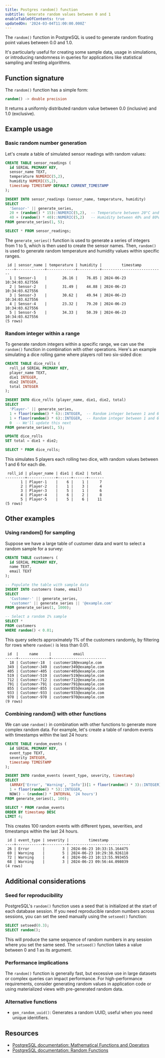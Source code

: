 ```yaml
---
title: Postgres random() function
subtitle: Generate random values between 0 and 1
enableTableOfContents: true
updatedOn: '2024-03-04T11:00:00.000Z'
---
```


The `random()` function in PostgreSQL is used to generate random floating point values between 0.0 and 1.0.

It's particularly useful for creating some sample data, usage in simulations, or introducing randomness in queries for applications like statistical sampling and testing algorithms.

<CTA />

## Function signature

The `random()` function has a simple form:

```sql
random() -> double precision
```

It returns a uniformly distributed random value between 0.0 (inclusive) and 1.0 (exclusive).

## Example usage

### Basic random number generation

Let's create a table of simulated sensor readings with random values:

```sql
CREATE TABLE sensor_readings (
  id SERIAL PRIMARY KEY,
  sensor_name TEXT,
  temperature NUMERIC(5,2),
  humidity NUMERIC(5,2),
  timestamp TIMESTAMP DEFAULT CURRENT_TIMESTAMP
);

INSERT INTO sensor_readings (sensor_name, temperature, humidity)
SELECT
  'Sensor-' || generate_series,
  20 + (random() * 15)::NUMERIC(5,2),  -- Temperature between 20°C and 35°C
  40 + (random() * 40)::NUMERIC(5,2)   -- Humidity between 40% and 80%
FROM generate_series(1, 5);

SELECT * FROM sensor_readings;
```

The `generate_series()` function is used to generate a series of integers from 1 to 5, which is then used to create the sensor names. Then, `random()` is used to generate random temperature and humidity values within specific ranges.

```text
 id | sensor_name | temperature | humidity |         timestamp
----+-------------+-------------+----------+----------------------------
  1 | Sensor-1    |       26.16 |    76.85 | 2024-06-23 10:34:03.627556
  2 | Sensor-2    |       31.49 |    44.88 | 2024-06-23 10:34:03.627556
  3 | Sensor-3    |       30.62 |    49.94 | 2024-06-23 10:34:03.627556
  4 | Sensor-4    |       23.32 |    79.20 | 2024-06-23 10:34:03.627556
  5 | Sensor-5    |       34.33 |    50.39 | 2024-06-23 10:34:03.627556
(5 rows)
```

### Random integer within a range

To generate random integers within a specific range, we can use the `random()` function in combination with other operations. Here's an example simulating a dice rolling game where players roll two six-sided dice:

```sql
CREATE TABLE dice_rolls (
  roll_id SERIAL PRIMARY KEY,
  player_name TEXT,
  die1 INTEGER,
  die2 INTEGER,
  total INTEGER
);

INSERT INTO dice_rolls (player_name, die1, die2, total)
SELECT
  'Player-' || generate_series,
  1 + floor(random() * 6)::INTEGER,  -- Random integer between 1 and 6
  1 + floor(random() * 6)::INTEGER,  -- Random integer between 1 and 6
  0  -- We'll update this next
FROM generate_series(1, 5);

UPDATE dice_rolls
SET total = die1 + die2;

SELECT * FROM dice_rolls;
```

This simulates 5 players each rolling two dice, with random values between 1 and 6 for each die.

```text
 roll_id | player_name | die1 | die2 | total
---------+-------------+------+------+-------
       1 | Player-1    |    6 |    1 |     7
       2 | Player-2    |    1 |    3 |     4
       3 | Player-3    |    5 |    1 |     6
       4 | Player-4    |    6 |    2 |     8
       5 | Player-5    |    5 |    6 |    11
(5 rows)
```

## Other examples

### Using random() for sampling

Suppose we have a large table of customer data and want to select a random sample for a survey:

```sql
CREATE TABLE customers (
  id SERIAL PRIMARY KEY,
  name TEXT,
  email TEXT
);

-- Populate the table with sample data
INSERT INTO customers (name, email)
SELECT
  'Customer-' || generate_series,
  'customer' || generate_series || '@example.com'
FROM generate_series(1, 1000);

-- Select a random 1% sample
SELECT *
FROM customers
WHERE random() < 0.01;
```

This query selects approximately 1% of the customers randomly, by filtering for rows where `random()` is less than 0.01.

```text
 id  |     name     |          email
-----+--------------+-------------------------
  18 | Customer-18  | customer18@example.com
 349 | Customer-349 | customer349@example.com
 405 | Customer-405 | customer405@example.com
 519 | Customer-519 | customer519@example.com
 712 | Customer-712 | customer712@example.com
 791 | Customer-791 | customer791@example.com
 855 | Customer-855 | customer855@example.com
 933 | Customer-933 | customer933@example.com
 970 | Customer-970 | customer970@example.com
(9 rows)
```

### Combining random() with other functions

We can use `random()` in combination with other functions to generate more complex random data. For example, let's create a table of random events with timestamps within the last 24 hours:

```sql
CREATE TABLE random_events (
  id SERIAL PRIMARY KEY,
  event_type TEXT,
  severity INTEGER,
  timestamp TIMESTAMP
);

INSERT INTO random_events (event_type, severity, timestamp)
SELECT
  (ARRAY['Error', 'Warning', 'Info'])[1 + floor(random() * 3)::INTEGER],
  1 + floor(random() * 5)::INTEGER,
  NOW() - (random() * INTERVAL '24 hours')
FROM generate_series(1, 100);

SELECT * FROM random_events
ORDER BY timestamp DESC
LIMIT 4;
```

This creates 100 random events with different types, severities, and timestamps within the last 24 hours.

```text
 id | event_type | severity |         timestamp
----+------------+----------+----------------------------
 26 | Error      |        3 | 2024-06-23 10:33:15.164475
 69 | Warning    |        5 | 2024-06-23 10:29:38.926118
 72 | Warning    |        4 | 2024-06-23 10:13:55.993455
 68 | Warning    |        3 | 2024-06-23 09:56:44.098039
(4 rows)
```

## Additional considerations

### Seed for reproducibility

PostgreSQL's `random()` function uses a seed that is initialized at the start of each database session. If you need reproducible random numbers across sessions, you can set the seed manually using the `setseed()` function:

```sql
SELECT setseed(0.3);
SELECT random();
```

This will produce the same sequence of random numbers in any session where you set the same seed. The `setseed()` function takes a value between 0 and 1 as its argument.

### Performance implications

The `random()` function is generally fast, but excessive use in large datasets or complex queries can impact performance. For high-performance requirements, consider generating random values in application code or using materialized views with pre-generated random data.

### Alternative functions

- `gen_random_uuid()`: Generates a random UUID, useful when you need unique identifiers.

## Resources

- [PostgreSQL documentation: Mathematical Functions and Operators](https://www.postgresql.org/docs/current/functions-math.html)
- [PostgreSQL documentation: Random Functions](https://www.postgresql.org/docs/current/functions-random.html)
